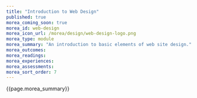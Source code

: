 ```yaml
---
title: "Introduction to Web Design"
published: true
morea_coming_soon: true
morea_id: web-design
morea_icon_url: /morea/design/web-design-logo.png
morea_type: module
morea_summary: "An introduction to basic elements of web site design."
morea_outcomes:
morea_readings:
morea_experiences:
morea_assessments:
morea_sort_order: 7
---
```


{{page.morea_summary}}
